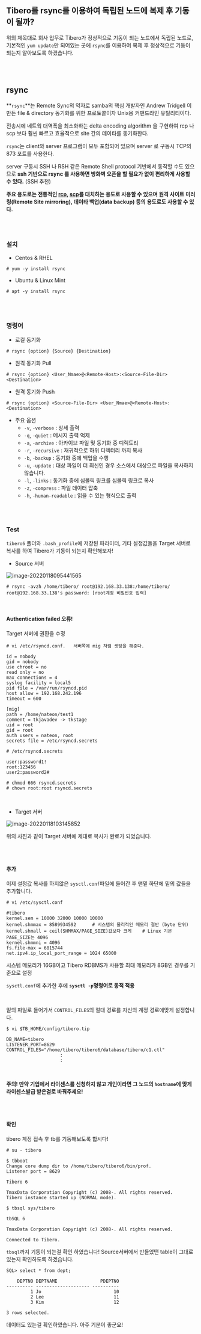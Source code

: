 ## Tibero를 rsync를 이용하여 독립된 노드에 복제 후 기동이 될까?

위의 제목대로 회사 업무로 Tibero가 정상적으로 기동이 되는 노드에서 독립된 노드로, 기본적인 `yum update`만 되어있는 곳에 `rsync`를 이용하여 복제 후 정상적으로 기동이 되는지 알아보도록 하겠습니다.



<br><br>

## rsync

**`rsync`**는 Remote Sync의 약자로 samba의 핵심 개발자인 Andrew Tridgell 이 만든 file & directory 동기화를 위한 프로토콜이자 Unix용 커맨드라인 유틸리티이다. 

전송시에 네트웍 대역폭을 최소화하는 delta encoding algorithm 을 구현하여 rcp 나 scp 보다 훨씬 빠르고 효율적으로 site 간의 데이타를 동기화한다.

`rsync`는 client와 server 프로그램이 모두 포함되어 있으며 server 로 구동시 TCP의 873 포트를 사용한다.

server 구동시 SSH 나 RSH 같은 Remote Shell protocol 기반에서 동작할 수도 있으므로 **ssh 기반으로 rsync 를 사용하면 방화벽 오픈을 할 필요가 없이 편리하게 사용할 수 있다.** (SSH 추천)

**주요 용도로는 전통적인 [rcp](http://en.wikipedia.org/wiki/Rcp_(Unix)), [scp](http://en.wikipedia.org/wiki/Secure_copy)를 대치하는 용도로 사용할 수 있으며 원격 사이트 미러링(Remote Site mirroring), 데이타 백업(data backup) 등의 용도로도 사용할 수 있다.**



<br><br>

### 설치

- Centos & RHEL

```v
# yum -y install rsync 
```

- Ubuntu & Linux Mint

```
# apt -y install rsync
```



<br><br>

### 명령어

- 로컬 동기화

```
# rsync {option} {Source} {Destination}
```

- 원격 동기화 Pull

```
# rsync {option} <User_Nmae>@<Remote-Host>:<Source-File-Dir> <Destination>
```

- 원격 동기화 Push

```
# rsync {option} <Source-File-Dir> <User_Nmae>@<Remote-Host>:<Destination>
```



- 주요 옵션
  - `-v`, `-verbose` : 상세 출력
  - `-q`, `-quiet` : 메시지 출력 억제
  - `-a`, `-archive` : 아카이브 파일 및 동기화 중 디렉토리
  - `-r`, `-recursive` : 재귀적으로 하위 디렉터리 까지 복사
  - `-b`, `-backup` : 동기화 중에 백업을 수행
  - `-u`, `-update` : 대상 파일이 더 최신인 경우 소스에서 대상으로 파일을 복사하지 않습니다.
  - `-l`, `-links` : 동기화 중에 심볼릭 링크를 심볼릭 링크로 복사
  - `-z`, `-compress` : 파일 데이터 압축
  - `-h`, `-human-readable` : 읽을 수 있는 형식으로 출력





<br><br>

### Test

`tibero6` 폴더와 `.bash_profile`에 저장된 파라미터, 기타 설정값들을 Target 서버로 복사를 하여 Tibero가 기동이 되는지 확인해보자!

- Source 서버

![image-20220118095441565](4_Tibero-rsync.assets/image-20220118095441565.png)

```
# rsync -avzh /home/tibero/ root@192.168.33.138:/home/tibero/
root@192.168.33.138's password: [root계정 비밀번호 입력]
```

<br>

#### Authentication failed 오류!

Target 서버에 권환을 수정

```
# vi /etc/rsyncd.conf.   서버쪽에 mig 처럼 셋팅을 해준다.

id = nobody
gid = nobody
use chroot = no
read only = no
max connections = 4
syslog facility = local5
pid file = /var/run/rsyncd.pid
host allow = 192.168.242.196
timeout = 600

[mig]
path = /home/nateon/test1
comment = tkjavadev -> tkstage
uid = root
gid = root
auth users = nateon, root
secrets file = /etc/rsyncd.secrets
```

 ```
 # /etc/rsyncd.secrets
 
 user:password1!
 root:123456
 user2:password2#
 ```

 ```
 # chmod 666 rsyncd.secrets
 # chown root:root rsyncd.secrets
 ```

<br>

- Target 서버

![image-20220118103145852](4_Tibero-rsync.assets/image-20220118103145852.png)

위의 사진과 같이 Target 서버에 제대로 복사가 완료가 되었습니다.



<br>

<br>

#### 추가

이제 설정값 복사를 하지않은 `sysctl.conf`파일에 들어간 후 맨밑 하단에 밑의 값들을 추가합니다.

```
# vi /etc/sysctl.conf
```

```
#tibero
kernel.sem = 10000 32000 10000 10000
kernel.shmmax = 8589934592		# 시스템의 물리적인 메모리 절반 (byte 단위)
kernel.shmall = ceil(SHMMAX/PAGE_SIZE)값보다 크게	# Linux 기본 PAGE_SIZE는 4096
kernel.shmmni = 4096
fs.file-max = 6815744
net.ipv4.ip_local_port_range = 1024 65000
```

시스템 메모리가 16GB이고 Tibero RDBMS가 사용할 최대 메모리가 8GB인 경우를 기준으로 설정

 `sysctl.conf`에 추가한 후에 **`sysctl -p`명령어로 동적 적용**

<br>

밑의 파일로 들어가서 `CONTROL_FILES`의 절대 경로를 자신의 계정 경로에맞게 설정합니다.

```
$ vi $TB_HOME/config/tibero.tip

DB_NAME=tibero
LISTENER_PORT=8629
CONTROL_FILES="/home/tibero/tibero6/database/tibero/c1.ctl"
					:
					:
```

<br>

**주의! 만약 기업에서 라이센스를 신청하지 않고 개인이라면 그 노드의 `hostname`에 맞게 라이센스발급 받은걸로 바꿔주세요!**



<br>

<br>

#### 확인

tibero 계정 접속 후 tb를 기동해보도록 합시다!

```
# su - tibero
```

```
$ tbboot
Change core dump dir to /home/tibero/tibero6/bin/prof.
Listener port = 8629

Tibero 6

TmaxData Corporation Copyright (c) 2008-. All rights reserved.
Tibero instance started up (NORMAL mode).
```

```
$ tbsql sys/tibero

tbSQL 6

TmaxData Corporation Copyright (c) 2008-. All rights reserved.

Connected to Tibero.
```



`tbsql`까지 기동이 되는걸 확인 하였습니다!  Source서버에서 만들었떤 table이 그대로 있는지 확인하도록 하겠습니다.

```
SQL> select * from dept;

    DEPTNO DEPTNAME                PDEPTNO
---------- -------------------- ----------
         1 Jo                           10
         2 Lee                          11
         3 Kim                          12

3 rows selected.
```



데이터도 있는걸 확인하였습니다. 아주 기분이 좋군요!
